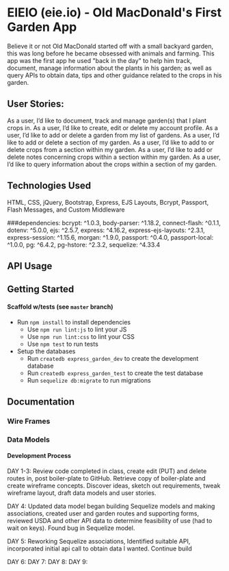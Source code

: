 # EIEIO (eie.io) - Old MacDonald's First Garden App

Believe it or not Old MacDonald started off with a small backyard garden, this was long before he became
obsessed with animals and farming.  This app was the first app he used "back in the day" to help
him track, document, manage information about the plants in his garden; as well as query APIs to
obtain data, tips and other guidance related to the crops in his garden.

## User Stories:
As a user, I’d like to document, track and manage garden(s) that I plant crops in.
As a user, I’d like to create, edit or delete my account profile.
As a user, I’d like to add or delete a garden from my list of gardens.
As a user, I’d like to add or delete a section of my garden.
As a user, I’d like to add to or delete crops from a section within my garden.
As a user, I’d like to add or delete notes concerning crops within a section within my garden.
As a user, I’d like to query information about the crops within a section of my garden.

## Technologies Used
HTML, CSS, jQuery, Bootstrap,
Express, EJS Layouts, Bcrypt, Passport,
Flash Messages, and Custom Middleware

###dependencies:
  bcrypt: ^1.0.3,
  body-parser: ^1.18.2,
  connect-flash: ^0.1.1,
  dotenv: ^5.0.0,
  ejs: ^2.5.7,
  express: ^4.16.2,
  express-ejs-layouts: ^2.3.1,
  express-session: ^1.15.6,
  morgan: ^1.9.0,
  passport: ^0.4.0,
  passport-local: ^1.0.0,
  pg: ^6.4.2,
  pg-hstore: ^2.3.2,
  sequelize: ^4.33.4

## API Usage


## Getting Started

#### Scaffold w/tests (see `master` branch)

* Run `npm install` to install dependencies
  * Use `npm run lint:js` to lint your JS
  * Use `npm run lint:css` to lint your CSS
  * Use `npm test` to run tests
* Setup the databases
  * Run `createdb express_garden_dev` to create the development database
  * Run `createdb express_garden_test` to create the test database
  * Run `sequelize db:migrate` to run migrations

## Documentation

### Wire Frames

### Data Models

#### Development Process
DAY 1-3: Review code completed in class, create edit (PUT) and delete routes in, post boiler-plate to GitHub. Retrieve copy of boiler-plate and create wireframe concepts.  Discover ideas, sketch out requirements, tweak wireframe layout, draft data models and user stories.

DAY 4: Updated data model began building Sequelize models and making associations, created user and garden routes and supporting forms, reviewed USDA and other API data to determine feasibility of use (had to wait on keys). Found bug in Sequelize model.

DAY 5: Reworking Sequelize associations, Identified suitable API, incorporated initial api call to obtain data I wanted.  Continue build

DAY 6:
DAY 7:
DAY 8:
DAY 9:
